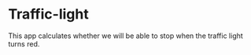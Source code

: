 # Traffic-light
This app calculates whether we will be able to stop when the traffic light turns red.
